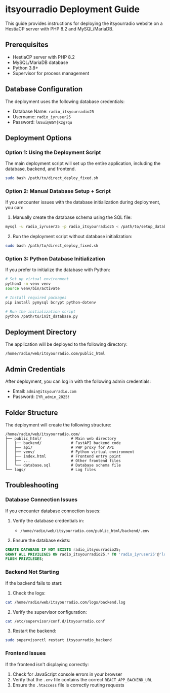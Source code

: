 # itsyourradio Deployment Guide

This guide provides instructions for deploying the itsyourradio website on a HestiaCP server with PHP 8.2 and MySQL/MariaDB.

## Prerequisites

- HestiaCP server with PHP 8.2
- MySQL/MariaDB database
- Python 3.8+ 
- Supervisor for process management

## Database Configuration

The deployment uses the following database credentials:
- Database Name: `radio_itsyourradio25`
- Username: `radio_iyruser25`
- Password: `l6Sui@BGY{Kzg7qu`

## Deployment Options

### Option 1: Using the Deployment Script

The main deployment script will set up the entire application, including the database, backend, and frontend.

```bash
sudo bash /path/to/direct_deploy_fixed.sh
```

### Option 2: Manual Database Setup + Script

If you encounter issues with the database initialization during deployment, you can:

1. Manually create the database schema using the SQL file:

```bash
mysql -u radio_iyruser25 -p radio_itsyourradio25 < /path/to/setup_database.sql
```

2. Run the deployment script without database initialization:

```bash
sudo bash /path/to/direct_deploy_fixed.sh
```

### Option 3: Python Database Initialization

If you prefer to initialize the database with Python:

```bash
# Set up virtual environment
python3 -m venv venv
source venv/bin/activate

# Install required packages
pip install pymysql bcrypt python-dotenv

# Run the initialization script
python /path/to/init_database.py
```

## Deployment Directory

The application will be deployed to the following directory:
```
/home/radio/web/itsyourradio.com/public_html
```

## Admin Credentials

After deployment, you can log in with the following admin credentials:
- Email: `admin@itsyourradio.com`
- Password: `IYR_admin_2025!`

## Folder Structure

The deployment will create the following structure:
```
/home/radio/web/itsyourradio.com/
├── public_html/             # Main web directory
│   ├── backend/             # FastAPI backend code
│   ├── api/                 # PHP proxy for API
│   ├── venv/                # Python virtual environment
│   ├── index.html           # Frontend entry point
│   ├── ...                  # Other frontend files
│   └── database.sql         # Database schema file
└── logs/                    # Log files
```

## Troubleshooting

### Database Connection Issues
If you encounter database connection issues:

1. Verify the database credentials in:
   - `/home/radio/web/itsyourradio.com/public_html/backend/.env`

2. Ensure the database exists:
```sql
CREATE DATABASE IF NOT EXISTS radio_itsyourradio25;
GRANT ALL PRIVILEGES ON radio_itsyourradio25.* TO 'radio_iyruser25'@'localhost' IDENTIFIED BY 'l6Sui@BGY{Kzg7qu';
FLUSH PRIVILEGES;
```

### Backend Not Starting
If the backend fails to start:

1. Check the logs:
```bash
cat /home/radio/web/itsyourradio.com/logs/backend.log
```

2. Verify the supervisor configuration:
```bash
cat /etc/supervisor/conf.d/itsyourradio.conf
```

3. Restart the backend:
```bash
sudo supervisorctl restart itsyourradio_backend
```

### Frontend Issues
If the frontend isn't displaying correctly:

1. Check for JavaScript console errors in your browser
2. Verify that the `.env` file contains the correct `REACT_APP_BACKEND_URL`
3. Ensure the `.htaccess` file is correctly routing requests